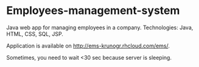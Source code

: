 Employees-management-system
===========================

Java web app for managing employees in a company. Technologies: Java, HTML, CSS, SQL, JSP.

Application is available on http://ems-krunogr.rhcloud.com/ems/.

Sometimes, you need to wait <30 sec because server is sleeping.

